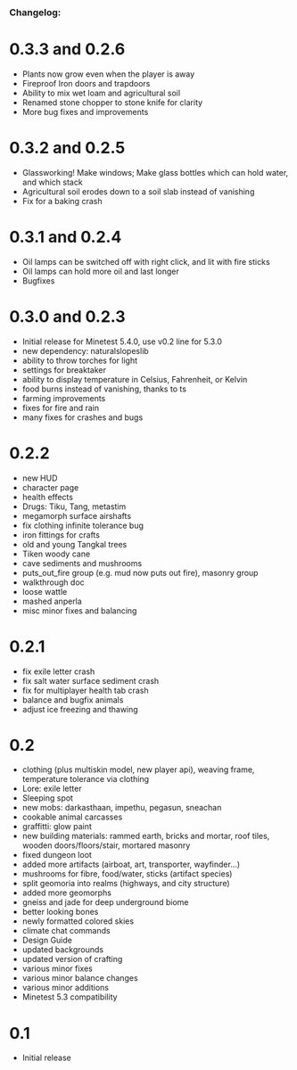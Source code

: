 
### Changelog:

# 0.3.3 and 0.2.6
- Plants now grow even when the player is away
- Fireproof Iron doors and trapdoors
- Ability to mix wet loam and agricultural soil
- Renamed stone chopper to stone knife for clarity
- More bug fixes and improvements

# 0.3.2 and 0.2.5
- Glassworking! Make windows; Make glass bottles which can hold water, and which stack
- Agricultural soil erodes down to a soil slab instead of vanishing
- Fix for a baking crash

# 0.3.1 and 0.2.4
- Oil lamps can be switched off with right click, and lit with fire sticks
- Oil lamps can hold more oil and last longer
- Bugfixes

# 0.3.0 and 0.2.3
- Initial release for Minetest 5.4.0, use v0.2 line for 5.3.0
- new dependency: naturalslopeslib
- ability to throw torches for light
- settings for breaktaker
- ability to display temperature in Celsius, Fahrenheit, or Kelvin
- food burns instead of vanishing, thanks to ts
- farming improvements
- fixes for fire and rain
- many fixes for crashes and bugs


# 0.2.2
- new HUD
- character page
- health effects
- Drugs: Tiku, Tang, metastim
- megamorph surface airshafts
- fix clothing infinite tolerance bug
- iron fittings for crafts
- old and young Tangkal trees
- Tiken woody cane
- cave sediments and mushrooms
- puts_out_fire group (e.g. mud now puts out fire), masonry group
- walkthrough doc
- loose wattle
- mashed anperla
- misc minor fixes and balancing

# 0.2.1
- fix exile letter crash
- fix salt water surface sediment crash
- fix for multiplayer health tab crash
- balance and bugfix animals
- adjust ice freezing and thawing

# 0.2
- clothing (plus multiskin model, new player api), weaving frame, temperature tolerance via clothing
- Lore: exile letter
- Sleeping spot
- new mobs: darkasthaan, impethu, pegasun, sneachan
- cookable animal carcasses
- graffitti: glow paint
- new building materials: rammed earth, bricks and mortar, roof tiles, wooden doors/floors/stair, mortared masonry
- fixed dungeon loot
- added more artifacts (airboat, art, transporter, wayfinder...)
- mushrooms for fibre, food/water, sticks (artifact species)
- split geomoria into realms (highways, and city structure)
- added more geomorphs
- gneiss and jade for deep underground biome
- better looking bones
- newly formatted colored skies
- climate chat commands
- Design Guide
- updated backgrounds
- updated version of crafting
- various minor fixes
- various minor balance changes
- various minor additions
- Minetest 5.3 compatibility

# 0.1
- Initial release

